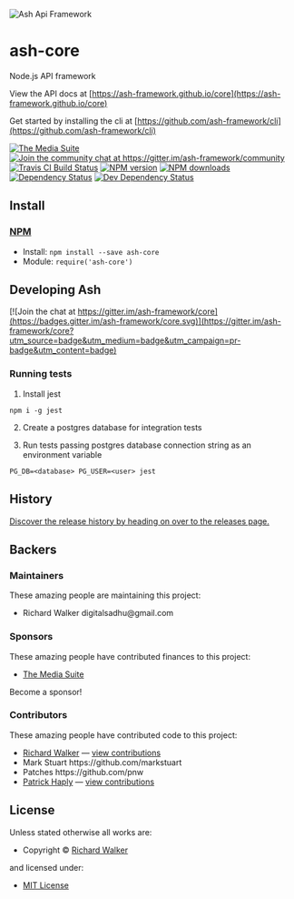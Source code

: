 ![Ash Api Framework](/logo_vertical.jpg?raw=true "Ash Api Framework")

<!-- TITLE/ -->

<h1>ash-core</h1>

<!-- /TITLE -->


<!-- DESCRIPTION/ -->

Node.js API framework

<!-- /DESCRIPTION -->


View the API docs at [https://ash-framework.github.io/core](https://ash-framework.github.io/core)

Get started by installing the cli at [https://github.com/ash-framework/cli](https://github.com/ash-framework/cli)

<!-- BADGES/ -->

<span class="badge-badge"><a href="https://mediasuite.co.nz" title="The Media Suite"><img src="https://mediasuite.co.nz/ms-badge.png" alt="The Media Suite" /></a></span>
<br class="badge-separator" />
<span class="badge-badge"><a href="https://gitter.im/ash-framework/community" title="Join the community chat at https://gitter.im/ash-framework/community"><img src="https://badges.gitter.im/Join%20Chat.svg" alt="Join the community chat at https://gitter.im/ash-framework/community" /></a></span>
<span class="badge-travisci"><a href="http://travis-ci.org/ash-framework/core" title="Check this project's build status on TravisCI"><img src="https://img.shields.io/travis/ash-framework/core/master.svg" alt="Travis CI Build Status" /></a></span>
<span class="badge-npmversion"><a href="https://npmjs.org/package/ash-core" title="View this project on NPM"><img src="https://img.shields.io/npm/v/ash-core.svg" alt="NPM version" /></a></span>
<span class="badge-npmdownloads"><a href="https://npmjs.org/package/ash-core" title="View this project on NPM"><img src="https://img.shields.io/npm/dm/ash-core.svg" alt="NPM downloads" /></a></span>
<span class="badge-daviddm"><a href="https://david-dm.org/ash-framework/core" title="View the status of this project's dependencies on DavidDM"><img src="https://img.shields.io/david/ash-framework/core.svg" alt="Dependency Status" /></a></span>
<span class="badge-daviddmdev"><a href="https://david-dm.org/ash-framework/core#info=devDependencies" title="View the status of this project's development dependencies on DavidDM"><img src="https://img.shields.io/david/dev/ash-framework/core.svg" alt="Dev Dependency Status" /></a></span>

<!-- /BADGES -->


<!-- INSTALL/ -->

<h2>Install</h2>

<a href="https://npmjs.com" title="npm is a package manager for javascript"><h3>NPM</h3></a><ul>
<li>Install: <code>npm install --save ash-core</code></li>
<li>Module: <code>require('ash-core')</code></li></ul>

<!-- /INSTALL -->


## Developing Ash

[![Join the chat at https://gitter.im/ash-framework/core](https://badges.gitter.im/ash-framework/core.svg)](https://gitter.im/ash-framework/core?utm_source=badge&utm_medium=badge&utm_campaign=pr-badge&utm_content=badge)

### Running tests

1. Install jest
```
npm i -g jest
```

2. Create a postgres database for integration tests

3. Run tests passing postgres database connection string as an environment variable
```
PG_DB=<database> PG_USER=<user> jest
```

<!-- HISTORY/ -->

<h2>History</h2>

<a href="https://github.com/ash-framework/core/releases">Discover the release history by heading on over to the releases page.</a>

<!-- /HISTORY -->


<!-- BACKERS/ -->

<h2>Backers</h2>

<h3>Maintainers</h3>

These amazing people are maintaining this project:

<ul><li>Richard Walker digitalsadhu@gmail.com</li></ul>

<h3>Sponsors</h3>

These amazing people have contributed finances to this project:

<ul><li><a href="http://mediasuite.co.nz">The Media Suite</a></li></ul>

Become a sponsor!



<h3>Contributors</h3>

These amazing people have contributed code to this project:

<ul><li><a href="http://lovebeer.nz/">Richard Walker</a> — <a href="https://github.com/ash-framework/core/commits?author=digitalsadhu" title="View the GitHub contributions of Richard Walker on repository ash-framework/core">view contributions</a></li>
<li>Mark Stuart https://github.com/markstuart</li>
<li>Patches https://github.com/pnw</li>
<li><a href="haply.io">Patrick Haply</a> — <a href="https://github.com/ash-framework/core/commits?author=pnw" title="View the GitHub contributions of Patrick Haply on repository ash-framework/core">view contributions</a></li></ul>



<!-- /BACKERS -->


<!-- LICENSE/ -->

<h2>License</h2>

Unless stated otherwise all works are:

<ul><li>Copyright &copy; <a href="http://lovebeer.nz/">Richard Walker</a></li></ul>

and licensed under:

<ul><li><a href="http://spdx.org/licenses/MIT.html">MIT License</a></li></ul>

<!-- /LICENSE -->
